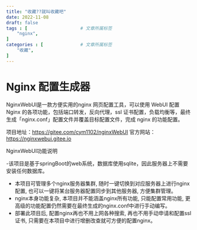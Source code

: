 ```yaml
---
title: "收藏??就叫收藏吧"
date: 2022-11-08
draft: false
tags : [                    # 文章所属标签
    "nginx",
]
categories : [              # 文章所属标签
    "收藏",
]
---
```


# Nginx 配置生成器

NginxWebUI是一款方便实用的nginx 网页配置工具，可以使用 WebUI 配置 Nginx 的各项功能，包括端口转发，反向代理，ssl 证书配置，负载均衡等，最终生成「nginx.conf」配置文件并覆盖目标配置文件，完成 nginx 的功能配置。

项目地址：https://gitee.com/cym1102/nginxWebUI
官方网站：https://nginxwebui.gitee.io

NginxWebUI功能说明

-该项目是基于springBoot的web系统，数据库使用sqlite，因此服务器上不需要安装任何数据库。
- 本项目可管理多个nginx服务器集群, 随时一键切换到对应服务器上进行nginx配置, 也可以一键将某台服务器配置同步到其他服务器, 方便集群管理。
- nginx本身功能复杂, 本项目并不能涵盖nginx所有功能, 只能配置常用功能, 更高级的功能配置仍然需要在最终生成的nginx.conf中进行手动编写。
- 部署此项目后, 配置nginx再也不用上网各种搜索, 再也不用手动申请和配置ssl证书, 只需要在本项目中进行增删改查就可方便的配置nginx。
